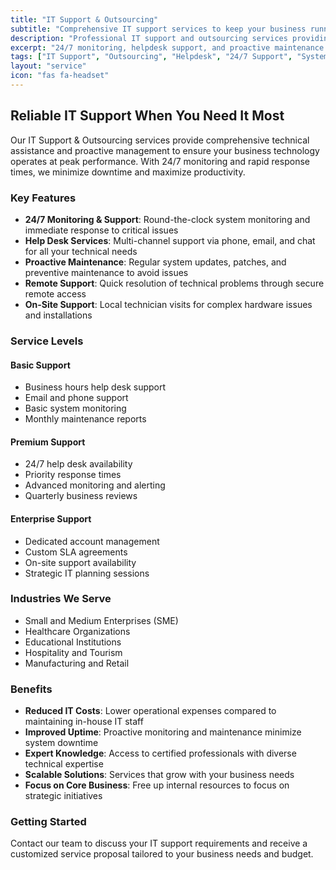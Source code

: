 ```yaml
---
title: "IT Support & Outsourcing"
subtitle: "Comprehensive IT support services to keep your business running smoothly"
description: "Professional IT support and outsourcing services providing 24/7 monitoring, helpdesk support, and proactive maintenance to ensure optimal system performance."
excerpt: "24/7 monitoring, helpdesk support, and proactive maintenance to keep your systems running optimally with minimal downtime."
tags: ["IT Support", "Outsourcing", "Helpdesk", "24/7 Support", "System Monitoring", "Maintenance", "Technical Support"]
layout: "service"
icon: "fas fa-headset"
---
```


## Reliable IT Support When You Need It Most

Our IT Support & Outsourcing services provide comprehensive technical assistance and proactive management to ensure your business technology operates at peak performance. With 24/7 monitoring and rapid response times, we minimize downtime and maximize productivity.

### Key Features

- **24/7 Monitoring & Support**: Round-the-clock system monitoring and immediate response to critical issues
- **Help Desk Services**: Multi-channel support via phone, email, and chat for all your technical needs
- **Proactive Maintenance**: Regular system updates, patches, and preventive maintenance to avoid issues
- **Remote Support**: Quick resolution of technical problems through secure remote access
- **On-Site Support**: Local technician visits for complex hardware issues and installations

### Service Levels

#### Basic Support
- Business hours help desk support
- Email and phone support
- Basic system monitoring
- Monthly maintenance reports

#### Premium Support
- 24/7 help desk availability
- Priority response times
- Advanced monitoring and alerting
- Quarterly business reviews

#### Enterprise Support
- Dedicated account management
- Custom SLA agreements
- On-site support availability
- Strategic IT planning sessions

### Industries We Serve

- Small and Medium Enterprises (SME)
- Healthcare Organizations
- Educational Institutions
- Hospitality and Tourism
- Manufacturing and Retail

### Benefits

- **Reduced IT Costs**: Lower operational expenses compared to maintaining in-house IT staff
- **Improved Uptime**: Proactive monitoring and maintenance minimize system downtime
- **Expert Knowledge**: Access to certified professionals with diverse technical expertise
- **Scalable Solutions**: Services that grow with your business needs
- **Focus on Core Business**: Free up internal resources to focus on strategic initiatives

### Getting Started

Contact our team to discuss your IT support requirements and receive a customized service proposal tailored to your business needs and budget.
